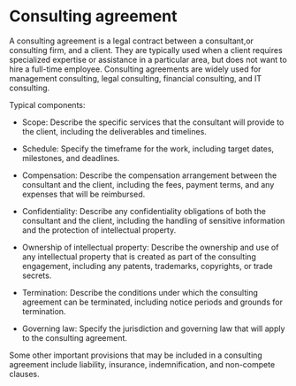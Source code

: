 # Consulting agreement

A consulting agreement is a legal contract between a consultant,or consulting firm, and a client. They are typically used when a client requires specialized expertise or assistance in a particular area, but does not want to hire a full-time employee. Consulting agreements are widely used for management consulting, legal consulting, financial consulting, and IT consulting.

Typical components:

* Scope: Describe the specific services that the consultant will provide to the client, including the deliverables and timelines.

* Schedule: Specify the timeframe for the work, including target dates, milestones, and deadlines.

* Compensation: Describe the compensation arrangement between the consultant and the client, including the fees, payment terms, and any expenses that will be reimbursed.

* Confidentiality: Describe any confidentiality obligations of both the consultant and the client, including the handling of sensitive information and the protection of intellectual property.

* Ownership of intellectual property: Describe the ownership and use of any intellectual property that is created as part of the consulting engagement, including any patents, trademarks, copyrights, or trade secrets.

* Termination: Describe the conditions under which the consulting agreement can be terminated, including notice periods and grounds for termination.

* Governing law: Specify the jurisdiction and governing law that will apply to the consulting agreement.

Some other important provisions that may be included in a consulting agreement include liability, insurance, indemnification, and non-compete clauses.
